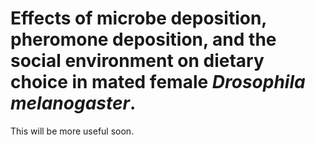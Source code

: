 # Effects of microbe deposition, pheromone deposition, and the social environment on dietary choice in mated female *Drosophila melanogaster*.

This will be more useful soon. 